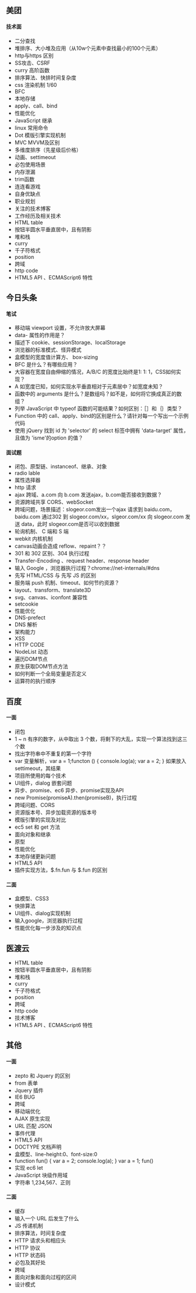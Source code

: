 ## 美团

#### 技术面

* 二分查找
* 堆排序、大小堆及应用（从10w个元素中查找最小的100个元素）
* http与https 区别
* SS攻击、CSRF
* curry 高阶函数
* 排序算法、快排时间复杂度
* css 渲染机制 1/60
* BFC
* 本地存储
* apply、call、bind
* 性能优化
* JavaScript 继承
* linux 常用命令
* Dot 模版引擎实现机制
* MVC MVVM及区别
* 多维度排序（先星级后价格）
* 动画、settimeout
* 必包使用场景
* 内存泄漏
* trim函数
* 连连看游戏
* 自身优缺点
* 职业规划
* 关注的技术博客
* 工作经历及相关技术
* HTML table
* 按钮半圆水平垂直居中，且有阴影
* 堆和栈
* curry
* 千子符格式
* position
* 跨域
* http code
* HTML5 API 、ECMAScript6 特性

## 今日头条

#### 笔试

* 移动端 viewport 设置，不允许放大屏幕
* data- 属性的作用是？
* 描述下 cookie、sessionStorage、localStorage
* 浏览器的标准模式、怪异模式
* 盒模型的宽度值计算方、 box-sizing
* BFC 是什么？有哪些应用？
* 大容器在宽度自由伸缩的情况，A/B/C 的宽度比始终是1: 1: 1，CSS如何实现？
* A 如宽度已知，如何实现水平垂直相对于元素居中？如宽度未知？
* 函数中的 arguments 是什么？是数组吗？如不是，如何将它换成真正的数组？
* 列举 JavaScript 中 typeof 函数的可能结果？如何区别：［］和｛｝类型？
* Function 中的 call、apply、bind的区别是什么？请针对每一个写出一个示例代码
* 使用 jQuery 找到 id 为 'selector' 的 select 标签中拥有 'data-target' 属性，且值为  'isme'的option 的值？

#### 面试题

* 闭包、原型链、instanceof、继承、对象
* radio lable
* 属性选择器
* http 请求
* ajax 跨域、a.com 向 b.com 发送ajax，b.com能否接收到数据？
* 资源跨域共享 CORS、webSocket
* 跨域问题，场景描述：slogeor.com发出一个ajax 请求到 baidu.com，baidu.com 通过302 到 slogeor.com/xx，slgeor.com/xx 向 slogeor.com 发送 data，此时 slogeor.com是否可以收到数据
* 轮询机制、 C 端和 S 端
* webkit  内核机制
* canvas动画会造成 reflow、repaint？？
* 301 和 302 区别、304 执行过程
* Transfer-Encoding 、request header、response header
* 输入 Google ，浏览器执行过程？chrome://net-internals/#dns
* 先写 HTML/CSS 与 先写 JS 的区别
* 服务端 push 机制、timeout、如何节约资源？
* layout、transform、translate3D
* svg、canvas、iconfont 兼容性
* setcookie
* 性能优化
* DNS-prefect
* DNS 解析
* 架构能力
* XSS
* HTTP CODE
* NodeList 动态
* 遍历DOM节点
* 原生获取DOM节点方法
* 如何判断一个全局变量是否定义
* 运算符的执行顺序

## 百度

#### 一面

* 闭包
* 1 ~ n 有序的数字，从中取出 3 个数，将剩下的大乱，实现一个算法找到这三个数
* 找出字符串中不重复的第一个字符
* var 变量解析，var a = 1;functon () { console.log(a); var a = 2; } 如果放入 settimeout，其结果
* 项目所使用的每个技术
* UI组件，dialog 嵌套问题
* 异步、promise、ec6 异步、promise实现及API
* new Promise(promiseA).then(promiseB)，执行过程
* 跨域问题、CORS
* 资源版本号、异步加载资源的版本号
* 模版引擎的实现及对比
* ec5 set 和 get 方法
* 面向对象和继承
* 原型
* 性能优化
* 本地存储更新问题
* HTML5 API
* 插件实现方法，$.fn.fun 与  $.fun 的区别

#### 二面

* 盒模型、CSS3
* 快排算法
* UI组件、dialog实现机制
* 输入google，浏览器执行过程
* 性能优化每一步涉及的知识点

## 医渡云

* HTML table
* 按钮半圆水平垂直居中，且有阴影
* 堆和栈
* curry
* 千子符格式
* position
* 跨域
* http code
* 技术博客
* HTML5 API 、ECMAScript6 特性

## 其他

#### 一面

* zepto 和 Jquery 的区别
* from 表单
* Jquery 插件
* IE6 BUG
* 跨域
* 移动端优化
* AJAX 原生实现
* URL 匹配 JSON
* 事件代理
* HTML5 API
* DOCTYPE 文档声明
* 盒模型、line-height:0、font-size:0
* function fun() { var a = 2; console.log(a); } var a = 1; fun()
* 实现 ec6 let
* JavaScript 块级作用域
* 字符串 1,234,567、正则

#### 二面

* 缓存
* 输入一个 URL 后发生了什么
* JS 传递机制
* 排序算法，时间复杂度
* HTTP 请求头和相应头
* HTTP 协议
* HTTP 状态码
* 必包及其好处
* 跨域
* 面向对象和面向过程的区间
* 设计模式
